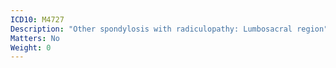 ```yaml
---
ICD10: M4727
Description: "Other spondylosis with radiculopathy: Lumbosacral region"
Matters: No
Weight: 0
---
```


